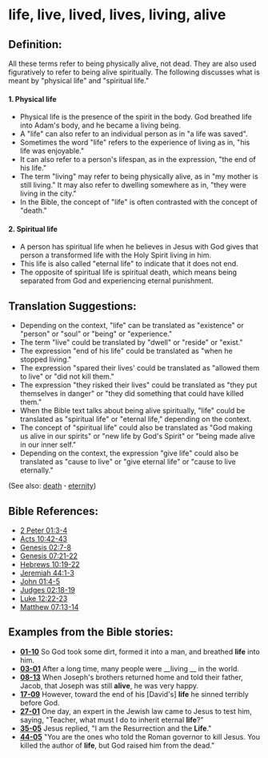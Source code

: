 # life, live, lived, lives, living, alive #

## Definition: ##

All these terms refer to being physically alive, not dead. They are also used figuratively to refer to being alive spiritually. The following discusses what is meant by "physical life" and "spiritual life."

#### 1. Physical life ####

* Physical life is the presence of the spirit in the body. God breathed life into Adam's body, and he became a living being.
* A "life" can also refer to an individual person as in "a life was saved".
* Sometimes the word "life" refers to the experience of living as in, "his life was enjoyable."
* It can also refer to a person's lifespan, as in the expression, "the end of his life."
* The term "living" may refer to being physically alive, as in "my mother is still living." It may also refer to dwelling somewhere as in, "they were living in the city."
* In the Bible, the concept of "life" is often contrasted with the concept of "death."

#### 2. Spiritual life ####

* A person has spiritual life when he believes in Jesus with God gives that person a transformed life with the Holy Spirit living in him.
* This life is also called "eternal life" to indicate that it does not end.
* The opposite of spiritual life is spiritual death, which means being separated from God and experiencing eternal punishment.

## Translation Suggestions: ##

* Depending on the context, "life" can be translated as "existence" or "person" or "soul" or "being" or "experience."
* The term "live" could be translated by "dwell" or "reside" or "exist."
* The expression "end of his life" could be translated as "when he stopped living."
* The expression "spared their lives' could be translated as "allowed them to live" or "did not kill them."
* The expression "they risked their lives" could be translated as "they put themselves in danger" or "they did something that could have killed them." 
* When the Bible text talks about being alive spiritually, "life" could be translated as "spiritual life" or "eternal life," depending on the context.
* The concept of "spiritual life" could also be translated as "God making us alive in our spirits" or "new life by God's Spirit" or "being made alive in our inner self."
* Depending on the context, the expression "give life" could also be translated as "cause to live" or "give eternal life" or "cause to live eternally."

(See also: [death](../kt/death.md) **·** [eternity](../kt/eternity.md))

## Bible References: ##

* [2 Peter 01:3-4](https://door43.org/en/bible/notes/2pe/01/03)
* [Acts 10:42-43](https://door43.org/en/bible/notes/act/10/42)
* [Genesis 02:7-8](https://door43.org/en/bible/notes/gen/02/07)
* [Genesis 07:21-22](https://door43.org/en/bible/notes/gen/07/21)
* [Hebrews 10:19-22](https://door43.org/en/bible/notes/heb/10/19)
* [Jeremiah 44:1-3](https://door43.org/en/bible/notes/jer/44/01)
* [John 01:4-5](https://door43.org/en/bible/notes/jhn/01/04)
* [Judges 02:18-19](https://door43.org/en/bible/notes/jdg/02/18)
* [Luke 12:22-23](https://door43.org/en/bible/notes/luk/12/22)
* [Matthew 07:13-14](https://door43.org/en/bible/notes/mat/07/13)

## Examples from the Bible stories: ##

* __[01-10](https://door43.org/en/obs/notes/frames/01-10)__ So God took some dirt, formed it into a man, and breathed __life__  into him.
* __[03-01](https://door43.org/en/obs/notes/frames/03-01)__ After a long time, many people were __living __  in the world.
* __[08-13](https://door43.org/en/obs/notes/frames/08-13)__ When Joseph's brothers returned home and told their father, Jacob, that Joseph was still __alive__, he was very happy.
* __[17-09](https://door43.org/en/obs/notes/frames/17-09)__ However, toward the end of his [David's] __life__  he sinned terribly before God.
* __[27-01](https://door43.org/en/obs/notes/frames/27-01)__ One day, an expert in the Jewish law came to Jesus to test him, saying, "Teacher, what must I do to inherit eternal __life__?"
* __[35-05](https://door43.org/en/obs/notes/frames/35-05)__ Jesus replied, "I am the Resurrection and the __Life__."
* __[44-05](https://door43.org/en/obs/notes/frames/44-05)__ "You are the ones who told the Roman governor to kill Jesus. You killed the author of __life__, but God raised him from the dead."


